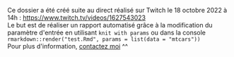 Ce dossier a été créé suite au direct réalisé sur Twitch le 18 octobre 2022 à 14h : https://www.twitch.tv/videos/1627543023  
Le but est de réaliser un rapport automatisé grâce à la modification du paramètre d'entrée en utilisant `knit with params` ou dans la console `rmarkdown::render("test.Rmd", params = list(data = "mtcars"))`  
Pour plus d'information, [contactez moi](mailto:marie.vaugoyeau@gmail.com) ^^ 